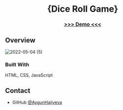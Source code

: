 <h1 align="center">{Dice Roll Game}</h1>


<div align="center">
  <h3>
    <a href="https://simple-dice-roll-game.netlify.app">
      >>> Demo <<<
    </a>
  </h3>
</div>


## Overview
![2022-05-04 (5)](https://user-images.githubusercontent.com/99952793/166724873-3255740c-8190-474f-8937-66476027719c.png)

 

### Built With
HTML, CSS, JavaScript

## Contact

- GitHub [@AygunHajiyeva](https://{https://github.com/AygunHajiyeva})



